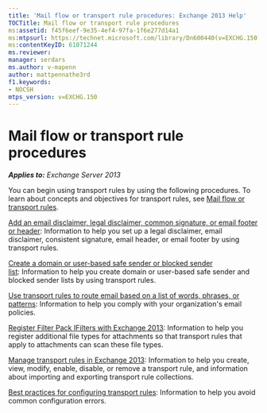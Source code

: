 ```yaml
---
title: 'Mail flow or transport rule procedures: Exchange 2013 Help'
TOCTitle: Mail flow or transport rule procedures
ms:assetid: f45f6eef-9e35-4ef4-97fa-1f6e277d14a1
ms:mtpsurl: https://technet.microsoft.com/library/Dn600440(v=EXCHG.150)
ms:contentKeyID: 61071244
ms.reviewer: 
manager: serdars
ms.author: v-mapenn
author: mattpennathe3rd
f1.keywords:
- NOCSH
mtps_version: v=EXCHG.150
---
```


# Mail flow or transport rule procedures

_**Applies to:** Exchange Server 2013_

You can begin using transport rules by using the following procedures. To learn about concepts and objectives for transport rules, see [Mail flow or transport rules](mail-flow-rules-transport-rules-in-exchange-2013-exchange-2013-help.md).

[Add an email disclaimer, legal disclaimer, common signature, or email footer or header](https://technet.microsoft.com/library/dn600323\(v=exchg.150\)): Information to help you set up a legal disclaimer, email disclaimer, consistent signature, email header, or email footer by using transport rules.

[Create a domain or user-based safe sender or blocked sender list](https://technet.microsoft.com/library/dn198251\(v=exchg.150\)): Information to help you create domain or user-based safe sender and blocked sender lists by using transport rules.

[Use transport rules to route email based on a list of words, phrases, or patterns](https://docs.microsoft.com/exchange/security-and-compliance/mail-flow-rules/use-rules-to-route-email): Information to help you comply with your organization's email policies.

[Register Filter Pack IFilters with Exchange 2013](register-filter-pack-ifilters-with-exchange-2013-exchange-2013-help.md): Information to help you register additional file types for attachments so that transport rules that apply to attachments can scan these file types.

[Manage transport rules in Exchange 2013](manage-transport-rules-exchange-2013-help.md): Information to help you create, view, modify, enable, disable, or remove a transport rule, and information about importing and exporting transport rule collections.

[Best practices for configuring transport rules](https://docs.microsoft.com/exchange/security-and-compliance/mail-flow-rules/configuration-best-practices): Information to help you avoid common configuration errors.
